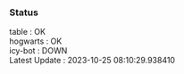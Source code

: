 ### Status


table : OK  
hogwarts : OK  
icy-bot : DOWN  
Latest Update : 2023-10-25 08:10:29.938410
